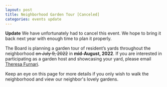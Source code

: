 ```yaml
---
layout: post
title: Neighborhood Garden Tour [Canceled]
categories: events update
---
```


**Update** We have unfortunately had to cancel this event. We hope to bring it back next year with enough time to plan it properly.

The Board is planning a garden tour of resident’s yards throughout the neighborhood ~~on July 9, 2022~~ in **mid-August, 2022**. If you are interested in participating as a garden host and showcasing your yard, please email [Theresa Furnari](mailto:TAFurnari10@gmail.com).

Keep an eye on this page for more details if you only wish to walk the neighborhood and view our neighbor's lovely gardens.